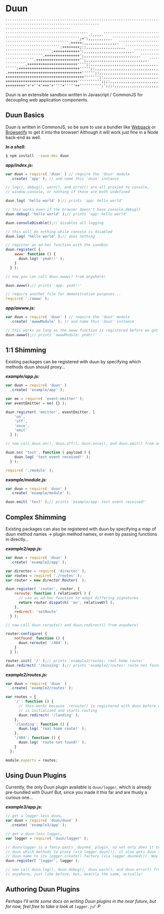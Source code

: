 # Duun

    ``````````````````````````````````````````````````````````````````````````
    ``````````````````````````````````````````` ``````````````````````````````
    ``````````````````````````````````````.:,,,,.`````````````````````````````
    ``````````````````````````````````;+':,,,,,,,,,,.`````````````````````````
    `````````````````````````````.+++++:,,,,,,,,,,,,,,,.``````````````````````
    `````````````````````````:++++++++;::,,,,,,,,,,,,,,,,,,```````````````````
    `````````````````````:++++++++++++':,,,,,,,,,,,,,,,,,,,,,,.```````````````
    `````````````````.++++++++++++++++';,,,,,,,,,,,,,,,,,,,,,,,,,.````````````
    `````````````.++++++++++++++++++++'';,,,,,,,,,,,,,,,,,,,,,,,,,,,,.````````
    `````````.+++++++++++++++++++++++'''';:,,,,,,,,,,,,,,,,,,,,,,,,,,,,,,.````
    `````:++++++++++++++++++++++++++++''''';:,,,,,,,,,,,,,,,,,,,,,,,,,,,,,,,,`
    .++++++++++++++++++++++++++++++++++'''''';:,,,,,,,,,,,,,,,,,,,,,,,,,,,,,,,
    ++++++++++++++++++++++++++++++++++++''''''';:,,,,,,,,,,,,,,,,,,,,,,,,,,,,,
    +++++++++++++++++++++++++++++++++''''''''''';;;:,,,,,,,,,,,,,,,,,,,,,,,,,,
    +++++++++'+'+''+'+++'+''''+'''''++'''''''''';';;;:,,,,,,,,,,,,,,,,,,,,,,,,

Duun is an extensible sandbox written in Javascript / CommonJS for decoupling web application components.


## Duun Basics
Duun is written in CommonJS, so be sure to use a bundler like [Webpack](http://webpack.github.io) or [Browserify](http://browserify.org) to get it into the browser! Although it will work just fine in a Node back-end as well.

_**In a shell:**_
```sh
$ npm install --save-dev duun
```

_**app/index.js:**_
```js
var duun = require( 'duun' ) // require the 'duun' module
  .create( 'app' ); // and name this 'duun' instance

// log(), debug(), warn(), and error() are all proxied to console,
// window.console, or nothing if those are both undefined

duun.log( 'hello world' );// prints 'app: hello world'

// this works even if the browser doesn't have console.debug()
duun.debug( 'hello world' );// prints 'app: hello world'

duun.consoleDisable();// disables all logging

// this will do nothing while console is disabled
duun.log( 'hello world' );// does nothing

// register an ad-hoc function with the sandbox
duun.register( {
    awww: function () {
      duun.log( 'yeah!!' );
    }
  } );

// now you can call duun.awww() from anywhere!

duun.awww();// prints 'app: yeah!!'

// require another file for demonstration purposes...
require( './awww' );
```

_**app/awww.js:**_
```js
var duun = require( 'duun' ) // require the 'duun' module
  .create( 'awwwModule' ); // and name this 'duun' instance

// this works so long as the awww function is registered before we got here
duun.awww();// prints 'awwwModule: yeah!!'

```


## 1:1 Shimming
Existing packages can be registered with duun by specifying which methods duun should proxy…

_**example/app.js:**_
```js
var duun = require( 'duun' )
  .create( 'example/app' );

var ee = require( 'event-emitter' );
var eventEmitter = ee( {} );

duun.register( 'emitter', eventEmitter, [
    'on',
    'off',
    'once',
    'emit'
  ] );

// now call duun.on(), duun.off(), duun.once(), and duun.emit() from anywhere!

duun.on( 'test', function ( payload ) {
    duun.log( 'test event received!' );
  } );

require( './module' );
```

_**example/module.js:**_
```js
var duun = require( 'duun' )
  .create( 'example/module' );

duun.emit( 'test' );// prints 'example/app: test event received!'
```


## Complex Shimming
Existing packages can also be registered with duun by specifying a map of duun method names -> plugin method names, or even by passing functions in directly…

_**example2/app.js:**_
```js
var duun = require( 'duun' )
  .create( 'example2/app' );

var director = require( 'director' );
var routes = require( './routes' );
var router = new director.Router(  );

duun.register( 'router', router, {
    reroute: function ( relativeUrl ) {
      // use an ad-hoc function to adapt differing signatures
      return router.dispatch( 'on', relativeUrl );
    },
    redirect: 'setRoute'
  } );

// now call duun.reroute() and duun.redirect() from anywhere!

router.configure( {
    notfound: function () {
      duun.reroute( '/404' );
    }
  } );

router.init( '/' );// prints 'example2/routes: real home route!'
duun.redirect( '/missing' );// prints 'example2/routes: route not found!'
```

_**example2/routes.js:**_
```js
var duun = require( 'duun' )
  .create( 'example2/routes' );

var routes = {
    '/': function () {
      // this works because .reroute() is registered with duun before director
      // is initialized and starts routing
      duun.redirect( '/landing' );
    },
    '/landing': function () {
      duun.log( 'real home route!' );
    },
    '/404': function () {
      duun.log( 'route not found!' );
    }
  };

module.exports = routes;
```


## Using Duun Plugins
Currently, the only Duun plugin available is `duun/logger`, which is already pre-bundled with Duun! But, since you made it this far and are thusly a curious one…

_**example3/app.js:**_
```js
// get a logger-less duun…
var duun = require( 'duun/duun' )
  .create( 'example3/app' );

// get a duun-less logger…
var logger = require( 'duun/logger' );

// duun/logger is a fancy-pants _duuned_ plugin, so not only does it tell
// duun which methods to proxy (via logger.duun()), it also gets duun to pass
// duun.name to its logger.create() factory (via logger.duuned()). Way rad!
duun.register( 'logger', logger );

// now call duun.log(), duun.debug(), duun.warn(), and duun.error() from
// anywhere… just like before, but… exactly the same, actually!
```


## Authoring Duun Plugins
_Perhaps I'll write some docs on writing Duun plugins in the near future, but for now, feel free to take a look at `logger.js`! :P_
